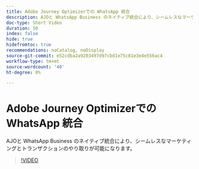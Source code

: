```yaml
---
title: Adobe Journey Optimizerでの WhatsApp 統合
description: AJOと WhatsApp Business のネイティブ統合により、シームレスなマーケティングとトランザクションのやり取りが可能になります。
doc-type: Short Video
duration: 50
index: false
hide: true
hidefromtoc: true
recommendations: noCatalog, noDisplay
source-git-commit: e52cdba2a9203497d97cbd1e75c81e3e4e556ac4
workflow-type: tm+mt
source-wordcount: '40'
ht-degree: 0%

---
```



# Adobe Journey Optimizerでの WhatsApp 統合

AJOと WhatsApp Business のネイティブ統合により、シームレスなマーケティングとトランザクションのやり取りが可能になります。

<!-- 72_S520_3442520_49_whatsapp-integration-in-adobe-journey-optimizer -->
>[!VIDEO](https://video.tv.adobe.com/v/3458215/?learn=on&enablevpops=true)
